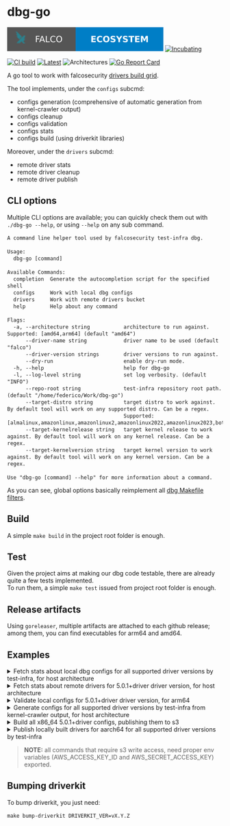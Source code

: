 # dbg-go

[![Falco Ecosystem Repository](https://github.com/falcosecurity/evolution/blob/main/repos/badges/falco-ecosystem-blue.svg)](https://github.com/falcosecurity/evolution/blob/main/REPOSITORIES.md#ecosystem-scope) [![Incubating](https://img.shields.io/badge/status-incubating-orange?style=for-the-badge)](https://github.com/falcosecurity/evolution/blob/main/REPOSITORIES.md#incubating)

[![CI build](https://github.com/FedeDP/dbg-go/actions/workflows/ci.yml/badge.svg)](https://github.com/FedeDP/dbg-go/actions/workflows/ci.yml)
[![Latest](https://img.shields.io/github/v/release/FedeDP/dbg-go)](https://github.com/FedeDP/dbg-go/releases/latest)
![Architectures](https://img.shields.io/badge/ARCHS-x86__64%7Caarch64-blueviolet)
[![Go Report Card](https://goreportcard.com/badge/github.com/FedeDP/dbg-go)](https://goreportcard.com/report/github.com/FedeDP/dbg-go)

A go tool to work with falcosecurity [drivers build grid](https://github.com/falcosecurity/test-infra/tree/master/driverkit).  

The tool implements, under the `configs` subcmd:
* configs generation (comprehensive of automatic generation from kernel-crawler output)
* configs cleanup
* configs validation
* configs stats
* configs build (using driverkit libraries)

Moreover, under the `drivers` subcmd:
* remote driver stats
* remote driver cleanup
* remote driver publish

## CLI options

Multiple CLI options are available; you can quickly check them out with `./dbg-go --help`, or using `--help` on any sub command.  

```
A command line helper tool used by falcosecurity test-infra dbg.

Usage:
  dbg-go [command]

Available Commands:
  completion  Generate the autocompletion script for the specified shell
  configs     Work with local dbg configs
  drivers     Work with remote drivers bucket
  help        Help about any command

Flags:
  -a, --architecture string           architecture to run against. Supported: [amd64,arm64] (default "amd64")
      --driver-name string            driver name to be used (default "falco")
      --driver-version strings        driver versions to run against.
      --dry-run                       enable dry-run mode.
  -h, --help                          help for dbg-go
  -l, --log-level string              set log verbosity. (default "INFO")
      --repo-root string              test-infra repository root path. (default "/home/federico/Work/dbg-go")
      --target-distro string          target distro to work against. By default tool will work on any supported distro. Can be a regex.
                                      Supported: [almalinux,amazonlinux,amazonlinux2,amazonlinux2022,amazonlinux2023,bottlerocket,centos,debian,fedora,minikube,talos,ubuntu].
      --target-kernelrelease string   target kernel release to work against. By default tool will work on any kernel release. Can be a regex.
      --target-kernelversion string   target kernel version to work against. By default tool will work on any kernel version. Can be a regex.

Use "dbg-go [command] --help" for more information about a command.
```

As you can see, global options basically reimplement all [dbg Makefile filters](https://github.com/falcosecurity/test-infra/blob/master/driverkit/Makefile).

## Build

A simple `make build` in the project root folder is enough.

## Test

Given the project aims at making our dbg code testable, there are already quite a few tests implemented.  
To run them, a simple `make test` issued from project root folder is enough.

## Release artifacts

Using `goreleaser`, multiple artifacts are attached to each github release; among them, you can find executables for arm64 and amd64.

## Examples

<details>
  <summary>Fetch stats about local dbg configs for all supported driver versions by test-infra, for host architecture</summary>
  
```bash
./dbg-go configs stats --repo-root test-infra
```
</details>

<details>
  <summary>Fetch stats about remote drivers for 5.0.1+driver driver version, for host architecture</summary>
  
```bash
./dbg-go drivers stats --driver-version 5.0.1+driver
```
</details>

<details>
  <summary>Validate local configs for 5.0.1+driver driver version, for arm64</summary>
  
```bash
./dbg-go configs validate --driver-version 5.0.1+driver --architecture arm64
```
</details>

<details>
  <summary>Generate configs for all supported driver versions by test-infra from kernel-crawler output, for host architecture</summary>
  
```bash
./dbg-go configs generate --repo-root test-infra --auto
```
</details>

<details>
  <summary>Build all x86_64 5.0.1+driver configs, publishing them to s3</summary>
  
```bash
./dbg-go configs build --repo-root test-infra --driver-version 5.0.1+driver --publish
```
</details>

<details>
  <summary>Publish locally built drivers for aarch64 for all supported driver versions by test-infra</summary>

```bash
./dbg-go drivers publish --repo-root test-infra --architecture arm64
```
</details>


> **NOTE:** all commands that require s3 write access, need proper env variables (AWS_ACCESS_KEY_ID and AWS_SECRET_ACCESS_KEY) exported.

## Bumping driverkit

To bump driverkit, you just need:
```shell
make bump-driverkit DRIVERKIT_VER=vX.Y.Z
```
